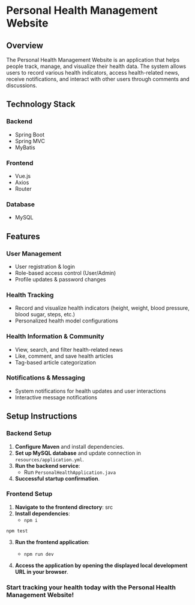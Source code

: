 # **Personal Health Management Website**

## **Overview**
The Personal Health Management Website is an application that helps people track, manage, and visualize their health data. The system allows users to record various health indicators, access health-related news, receive notifications, and interact with other users through comments and discussions.


## **Technology Stack**

### **Backend**
- Spring Boot
- Spring MVC
- MyBatis

### **Frontend**
- Vue.js
- Axios
- Router

### **Database**
- MySQL

## **Features**

### **User Management**
- User registration & login
- Role-based access control (User/Admin)
- Profile updates & password changes

### **Health Tracking**
- Record and visualize health indicators (height, weight, blood pressure, blood sugar, steps, etc.)
- Personalized health model configurations

### **Health Information & Community**
- View, search, and filter health-related news
- Like, comment, and save health articles
- Tag-based article categorization

### **Notifications & Messaging**
- System notifications for health updates and user interactions
- Interactive message notifications


## **Setup Instructions**

### **Backend Setup**
1. **Configure Maven** and install dependencies.
2. **Set up MySQL database** and update connection in `resources/application.yml`.
3. **Run the backend service**:
   - Run `PersonalHealthApplication.java` 
4. **Successful startup confirmation**.

### **Frontend Setup**
1. **Navigate to the frontend directory**: src
2. **Install dependencies**:
   - `npm i`

```
npm test
```

3. **Run the frontend application**:
   - `npm run dev`

4. **Access the application by opening the displayed local development URL in your browser**.

### Start tracking your health today with the Personal Health Management Website!
